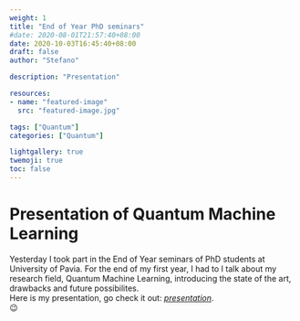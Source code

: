 ```yaml
---
weight: 1
title: "End of Year PhD seminars"
#date: 2020-08-01T21:57:40+08:00
date: 2020-10-03T16:45:40+08:00
draft: false
author: "Stefano"

description: "Presentation"

resources:
- name: "featured-image"
  src: "featured-image.jpg"

tags: ["Quantum"]
categories: ["Quantum"]

lightgallery: true
twemoji: true
toc: false
---
```


# Presentation of Quantum Machine Learning

Yesterday I took part in the End of Year seminars of PhD students at University of Pavia. For the end of my first year, I had to I talk about my research field, Quantum Machine Learning, introducing the state of the art, drawbacks and future possibilites.  
Here is my presentation, go check it out: [_presentation_](/documents/QML_Mangini_EndOfYear.pdf).  
:wink:
